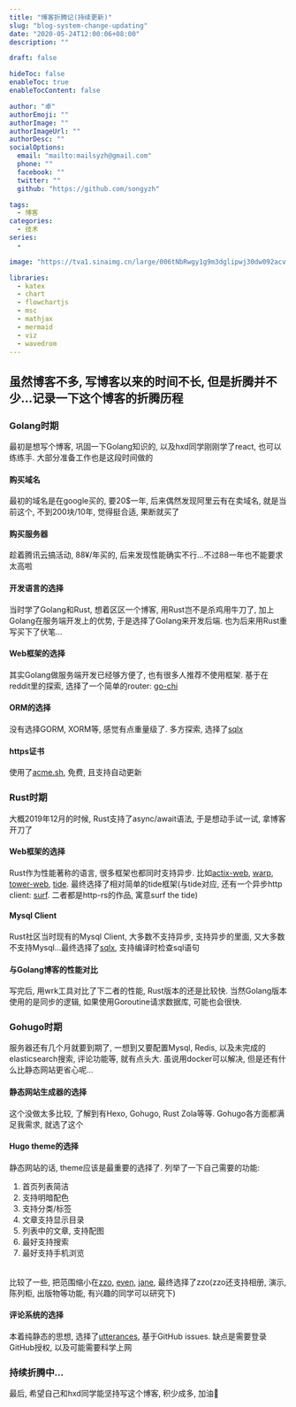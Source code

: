 ```yaml
---
title: "博客折腾记(持续更新)"
slug: "blog-system-change-updating"
date: "2020-05-24T12:00:06+08:00"
description: ""

draft: false

hideToc: false
enableToc: true
enableTocContent: false

author: "卓"
authorEmoji: ""
authorImage: ""
authorImageUrl: ""
authorDesc: ""
socialOptions:
  email: "mailto:mailsyzh@gmail.com"
  phone: ""
  facebook: ""
  twitter: ""
  github: "https://github.com/songyzh"

tags:
  - 博客
categories:
  - 技术
series:
  -

image: "https://tva1.sinaimg.cn/large/006tNbRwgy1g9m3dglipwj30dw092acv.jpg"

libraries:
  - katex
  - chart
  - flowchartjs
  - msc
  - mathjax
  - mermaid
  - viz
  - wavedrom
---
```


## 虽然博客不多, 写博客以来的时间不长, 但是折腾并不少...记录一下这个博客的折腾历程

### Golang时期
最初是想写个博客, 巩固一下Golang知识的, 以及hxd同学刚刚学了react, 也可以练练手. 大部分准备工作也是这段时间做的

#### 购买域名
最初的域名是在google买的, 要20$一年, 后来偶然发现阿里云有在卖域名, 就是当前这个, 不到200块/10年, 觉得挺合适, 果断就买了

#### 购买服务器
趁着腾讯云搞活动, 88¥/年买的, 后来发现性能确实不行...不过88一年也不能要求太高啦

#### 开发语言的选择
当时学了Golang和Rust, 想着区区一个博客, 用Rust岂不是杀鸡用牛刀了, 加上Golang在服务端开发上的优势, 于是选择了Golang来开发后端. 也为后来用Rust重写买下了伏笔...

#### Web框架的选择
其实Golang做服务端开发已经够方便了, 也有很多人推荐不使用框架. 基于在reddit里的探索, 选择了一个简单的router: [go-chi](https://github.com/go-chi/chi)

#### ORM的选择
没有选择GORM, XORM等, 感觉有点重量级了. 多方探索, 选择了[sqlx](https://jmoiron.github.io/sqlx)

#### https证书
使用了[acme.sh](https://github.com/acmesh-official/acme.sh), 免费, 且支持自动更新


### Rust时期
大概2019年12月的时候, Rust支持了async/await语法, 于是想动手试一试, 拿博客开刀了

#### Web框架的选择
Rust作为性能著称的语言, 很多框架也都同时支持异步. 比如[actix-web](https://github.com/actix/actix-web), [warp](https://github.com/seanmonstar/warp), [tower-web](https://github.com/carllerche/tower-web), [tide](https://github.com/http-rs/tide). 最终选择了相对简单的tide框架(与tide对应, 还有一个异步http client: [surf](https://github.com/http-rs/surf). 二者都是http-rs的作品, 寓意surf the tide)

#### Mysql Client
Rust社区当时现有的Mysql Client, 大多数不支持异步, 支持异步的里面, 又大多数不支持Mysql...最终选择了[sqlx](https://github.com/launchbadge/sqlx), 支持编译时检查sql语句

#### 与Golang博客的性能对比
写完后, 用wrk工具对比了下二者的性能, Rust版本的还是比较快. 当然Golang版本使用的是同步的逻辑, 如果使用Goroutine请求数据库, 可能也会很快.


### Gohugo时期
服务器还有几个月就要到期了, 一想到又要配置Mysql, Redis, 以及未完成的elasticsearch搜索, 评论功能等, 就有点头大. 虽说用docker可以解决, 但是还有什么比静态网站更省心呢...

#### 静态网站生成器的选择
这个没做太多比较, 了解到有Hexo, Gohugo, Rust Zola等等. Gohugo各方面都满足我需求, 就选了这个

#### Hugo theme的选择
静态网站的话, theme应该是最重要的选择了. 列举了一下自己需要的功能:
1. 首页列表简洁
2. 支持明暗配色
3. 支持分类/标签
4. 文章支持显示目录
5. 列表中的文章, 支持配图
6. 最好支持搜索
7. 最好支持手机浏览
######

比较了一些, 把范围缩小在[zzo](https://github.com/zzossig/hugo-theme-zzo), [even](https://github.com/olOwOlo/hugo-theme-even), [jane](https://github.com/xianmin/hugo-theme-jane), 最终选择了zzo(zzo还支持相册, 演示, 陈列柜, 出版物等功能, 有兴趣的同学可以研究下)

#### 评论系统的选择
本着纯静态的思想, 选择了[utterances](https://utteranc.es/), 基于GitHub issues. 缺点是需要登录GitHub授权, 以及可能需要科学上网

### 持续折腾中...


最后, 希望自己和hxd同学能坚持写这个博客, 积少成多, 加油💪